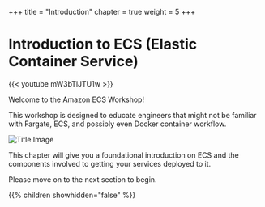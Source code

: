 +++
title = "Introduction"
chapter = true
weight = 5
+++

# Introduction to ECS (Elastic Container Service)

{{< youtube mW3bTlJTU1w >}}

Welcome to the Amazon ECS Workshop!

This workshop is designed to educate engineers that might not be familiar with Fargate, ECS,
and possibly even Docker container workflow.

![Title Image](/images/ecsproductpage.png)

This chapter will give you a foundational introduction on ECS and the components involved to getting your services deployed to it.

Please move on to the next section to begin.

{{% children showhidden="false" %}}
